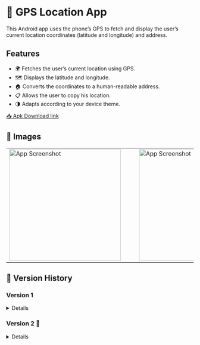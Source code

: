 # 📍 GPS Location App

This Android app uses the phone’s GPS to fetch and display the user’s current location coordinates (latitude and longitude) and address.<br>

## Features
- 🌍 Fetches the user’s current location using GPS.
- 🗺️ Displays the latitude and longitude.
- 🏠 Converts the coordinates to a human-readable address.
- 📋 Allows the user to copy his location.
- 🌗 Adapts according to your device theme.

[📥 Apk Download link](https://github.com/kaustubhsuryakantdeshpande/Location-Finder/raw/refs/heads/master/LocationApp.apk)

## 📸 Images
<table>
  <tr>
    <td><img src="https://github.com/kaustubhsuryakantdeshpande/images/blob/main/Location%20Finder/Version2/LocationAppCovericon.jpg" alt="App Screenshot" width="300"></td>
    <td>&nbsp;&nbsp;&nbsp;&nbsp;</td>
    <td><img src="https://github.com/kaustubhsuryakantdeshpande/images/blob/main/Location%20Finder/Version2/LocationAppHome.jpg" alt="App Screenshot" width="300"></td>
    <td>&nbsp;&nbsp;&nbsp;&nbsp;</td>
    <td><img src="https://github.com/kaustubhsuryakantdeshpande/images/blob/main/Location%20Finder/Version2/LocationAppCopyFeature.jpg" alt="App Screenshot" width="300"></td>
  </tr>
</table>

## 📜 Version History

### Version 1
<details>
  <summary>Details</summary>
  
  #### Features
  - Simple app with get location functionality.
  - [📥 Apk Download link](https://github.com/kaustubhsuryakantdeshpande/Location-Finder/raw/refs/heads/master/LocationApp.apk)
  
  #### 📸 Version 1 Images
  <table>
    <tr>
      <td><img src="https://github.com/kaustubhsuryakantdeshpande/images/blob/main/Location%20Finder/Screenshot_20241006-152552.jpg" alt="App Screenshot" width="300"></td>
      <td>&nbsp;&nbsp;&nbsp;&nbsp;</td>
      <td><img src="https://github.com/kaustubhsuryakantdeshpande/images/blob/main/Location%20Finder/Screenshot_20241006-152603.jpg" alt="App Screenshot" width="300"></td>
      <td>&nbsp;&nbsp;&nbsp;&nbsp;</td>
      <td><img src="https://github.com/kaustubhsuryakantdeshpande/images/blob/main/Location%20Finder/Screenshot_20241006-152607.jpg" alt="App Screenshot" width="300"></td>
    </tr>
  </table>
</details>

### Version 2 🚀
<details>
  <summary>Details</summary>
  
  #### Features
  - 📦 Added box to the location.
  - 🗂️ Separated the coordinates and address.
  - 📋 Added copy feature.
  - [📥 Apk Download link](blob:https://github.com/4c3afb1f-edad-47d5-b584-c9fe4372d345)

  
  #### 📸 Version 2 Images
  <table>
    <tr>
      <td><img src="https://github.com/kaustubhsuryakantdeshpande/images/blob/main/Location%20Finder/Version2/LocationAppCovericon.jpg" alt="App Screenshot" width="300"></td>
      <td>&nbsp;&nbsp;&nbsp;&nbsp;</td>
      <td><img src="https://github.com/kaustubhsuryakantdeshpande/images/blob/main/Location%20Finder/Version2/LocationAppHome.jpg" alt="App Screenshot" width="300"></td>
      <td>&nbsp;&nbsp;&nbsp;&nbsp;</td>
      <td><img src="https://github.com/kaustubhsuryakantdeshpande/images/blob/main/Location%20Finder/Version2/LocationAppCopyFeature.jpg" alt="App Screenshot" width="300"></td>
    </tr>
  </table>
</details>

